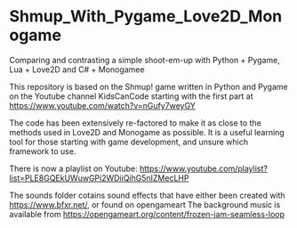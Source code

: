 # Shmup_With_Pygame_Love2D_Monogame
Comparing and contrasting a simple shoot-em-up with Python + Pygame, Lua + Love2D and C# + Monogamee

This repository is based on the Shmup! game written in Python and Pygame on the Youtube channel KidsCanCode starting with the first part at https://www.youtube.com/watch?v=nGufy7weyGY

The code has been extensively re-factored to make it as close to the methods used in Love2D and Monogame as possible.
It is a useful learning tool for those starting with game development, and unsure which framework to use.

There is now a playlist on Youtube: https://www.youtube.com/playlist?list=PLE8GQEkUWuwGPi2WDiiQihG5nIZMecLHP

The sounds folder cotains sound effects that have either been created with https://www.bfxr.net/, or found on opengameart
The background music is available from https://opengameart.org/content/frozen-jam-seamless-loop
